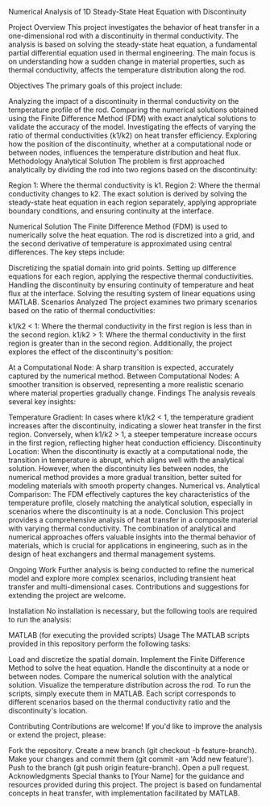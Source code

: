 Numerical Analysis of 1D Steady-State Heat Equation with Discontinuity

Project Overview
This project investigates the behavior of heat transfer in a one-dimensional rod with a discontinuity in thermal conductivity. The analysis is based on solving the steady-state heat equation, a fundamental partial differential equation used in thermal engineering. The main focus is on understanding how a sudden change in material properties, such as thermal conductivity, affects the temperature distribution along the rod.

Objectives
The primary goals of this project include:

Analyzing the impact of a discontinuity in thermal conductivity on the temperature profile of the rod.
Comparing the numerical solutions obtained using the Finite Difference Method (FDM) with exact analytical solutions to validate the accuracy of the model.
Investigating the effects of varying the ratio of thermal conductivities (k1/k2) on heat transfer efficiency.
Exploring how the position of the discontinuity, whether at a computational node or between nodes, influences the temperature distribution and heat flux.
Methodology
Analytical Solution
The problem is first approached analytically by dividing the rod into two regions based on the discontinuity:

Region 1: Where the thermal conductivity is k1.
Region 2: Where the thermal conductivity changes to k2.
The exact solution is derived by solving the steady-state heat equation in each region separately, applying appropriate boundary conditions, and ensuring continuity at the interface.

Numerical Solution
The Finite Difference Method (FDM) is used to numerically solve the heat equation. The rod is discretized into a grid, and the second derivative of temperature is approximated using central differences. The key steps include:

Discretizing the spatial domain into grid points.
Setting up difference equations for each region, applying the respective thermal conductivities.
Handling the discontinuity by ensuring continuity of temperature and heat flux at the interface.
Solving the resulting system of linear equations using MATLAB.
Scenarios Analyzed
The project examines two primary scenarios based on the ratio of thermal conductivities:

k1/k2 < 1: Where the thermal conductivity in the first region is less than in the second region.
k1/k2 > 1: Where the thermal conductivity in the first region is greater than in the second region.
Additionally, the project explores the effect of the discontinuity's position:

At a Computational Node: A sharp transition is expected, accurately captured by the numerical method.
Between Computational Nodes: A smoother transition is observed, representing a more realistic scenario where material properties gradually change.
Findings
The analysis reveals several key insights:

Temperature Gradient: In cases where k1/k2 < 1, the temperature gradient increases after the discontinuity, indicating a slower heat transfer in the first region. Conversely, when k1/k2 > 1, a steeper temperature increase occurs in the first region, reflecting higher heat conduction efficiency.
Discontinuity Location: When the discontinuity is exactly at a computational node, the transition in temperature is abrupt, which aligns well with the analytical solution. However, when the discontinuity lies between nodes, the numerical method provides a more gradual transition, better suited for modeling materials with smooth property changes.
Numerical vs. Analytical Comparison: The FDM effectively captures the key characteristics of the temperature profile, closely matching the analytical solution, especially in scenarios where the discontinuity is at a node.
Conclusion
This project provides a comprehensive analysis of heat transfer in a composite material with varying thermal conductivity. The combination of analytical and numerical approaches offers valuable insights into the thermal behavior of materials, which is crucial for applications in engineering, such as in the design of heat exchangers and thermal management systems.

Ongoing Work
Further analysis is being conducted to refine the numerical model and explore more complex scenarios, including transient heat transfer and multi-dimensional cases. Contributions and suggestions for extending the project are welcome.

Installation
No installation is necessary, but the following tools are required to run the analysis:

MATLAB (for executing the provided scripts)
Usage
The MATLAB scripts provided in this repository perform the following tasks:

Load and discretize the spatial domain.
Implement the Finite Difference Method to solve the heat equation.
Handle the discontinuity at a node or between nodes.
Compare the numerical solution with the analytical solution.
Visualize the temperature distribution across the rod.
To run the scripts, simply execute them in MATLAB. Each script corresponds to different scenarios based on the thermal conductivity ratio and the discontinuity's location.

Contributing
Contributions are welcome! If you'd like to improve the analysis or extend the project, please:

Fork the repository.
Create a new branch (git checkout -b feature-branch).
Make your changes and commit them (git commit -am 'Add new feature').
Push to the branch (git push origin feature-branch).
Open a pull request.
Acknowledgments
Special thanks to [Your Name] for the guidance and resources provided during this project. The project is based on fundamental concepts in heat transfer, with implementation facilitated by MATLAB.
